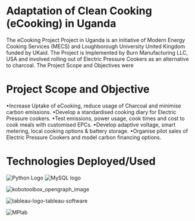 # Adaptation of Clean Cooking (eCooking) in Uganda
The eCooking Project Project in Uganda is an initiative of Modern Energy Cooking Services (MECS) and Loughborough University
United Kingdom funded by UKaid. The Project is Implemented by Burn Manufacturing LLC, USA and involved rolling out of Electric Pressure 
Cookers as an alternative to charcoal. The Project Scope and Objectives were

# Project Scope and Objective

•Increase Uptake of eCooking, reduce usage of Charcoal and minimise carbon emissions.
•Develop a standardised cooking diary for Electric Pressure cookers.
•Test emissions, power usage, cook times and cost to cook meals with customised EPCs. 
•Develop adaptive voltage, smart metering, local cooking options & battery storage.
•Organise pilot sales of Electric Pressure Cookers and model carbon financing options.

# Technologies Deployed/Used

![Python Logo](https://github.com/Gangura/Data_Science_Projects/assets/61846218/0ce2cc63-3bc0-4306-b616-6baa8928b40d) ![MySQL logo](https://github.com/Gangura/Data_Science_Projects/assets/61846218/f47c2e0f-a087-4850-ba27-8a1fc3dada2a) 

![kobotoolbox_opengraph_image](https://github.com/Gangura/Data_Science_Projects/assets/61846218/43eeea2b-121b-4ae0-ad8c-2dc9551a76d6)

![tableau-logo-tableau-software](https://github.com/Gangura/Data_Science_Projects/assets/61846218/0025fcae-2a31-44b0-9bec-54bd0652cb2b)

![MPlab](https://github.com/Gangura/Data_Science_Projects/assets/61846218/845e31ab-fc98-410f-8605-8eb745ffce87)
